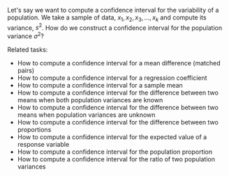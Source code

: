 
Let's say we want to compute a confidence interval for the variability of a population.
We take a sample of data, $x_1, x_2, x_3, \ldots, x_k$ and compute its variance, $s^2$.
How do we construct a confidence interval for the population variance $\sigma^2$?

Related tasks:

 * How to compute a confidence interval for a mean difference (matched pairs)
 * How to compute a confidence interval for a regression coefficient
 * How to compute a confidence interval for a sample mean
 * How to compute a confidence interval for the difference between two means when both population variances are known
 * How to compute a confidence interval for the difference between two means when population variances are unknown
 * How to compute a confidence interval for the difference between two proportions
 * How to compute a confidence interval for the expected value of a response variable
 * How to compute a confidence interval for the population proportion
 * How to compute a confidence interval for the ratio of two population variances

